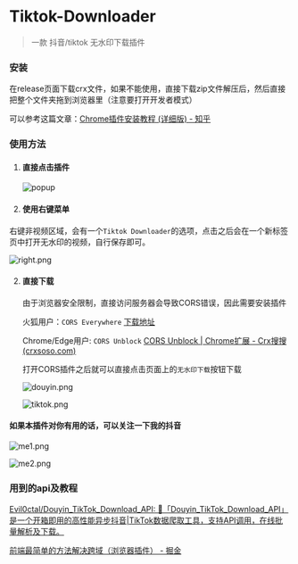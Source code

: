 # Tiktok-Downloader
> 一款 抖音/tiktok 无水印下载插件

### 安装

在release页面下载crx文件，如果不能使用，直接下载zip文件解压后，然后直接把整个文件夹拖到浏览器里（注意要打开开发者模式）

可以参考这篇文章：[Chrome插件安装教程 (详细版) - 知乎](https://zhuanlan.zhihu.com/p/107949967)

### 使用方法

1. #### 直接点击插件

   ![popup](img\popup.png)

2. #### 使用右键菜单

​		右键非视频区域，会有一个`Tiktok Downloader`的选项，点击之后会在一个新标签页中打开无水印的视频，自行保存即可。

  ![right.png](img/right.png)

2. #### 直接下载

   由于浏览器安全限制，直接访问服务器会导致CORS错误，因此需要安装插件

   火狐用户：`CORS Everywhere` [下载地址](https://www.aliyundrive.com/s/6XWhdKda7VS)

   Chrome/Edge用户: `CORS Unblock` [CORS Unblock | Chrome扩展 - Crx搜搜 (crxsoso.com)](https://www.crxsoso.com/webstore/detail/lfhmikememgdcahcdlaciloancbhjino)

   打开CORS插件之后就可以直接点击页面上的`无水印下载`按钮下载

   ![douyin.png](img/douyin.png)

   ![tiktok.png](img/tiktok.png)

#### 如果本插件对你有用的话，可以关注一下我的抖音

![me1.png](img/me1.png)

![me2.png](img/me2.png)

### 用到的api及教程

[Evil0ctal/Douyin_TikTok_Download_API: 🚀「Douyin_TikTok_Download_API」是一个开箱即用的高性能异步抖音|TikTok数据爬取工具，支持API调用，在线批量解析及下载。](https://github.com/Evil0ctal/Douyin_TikTok_Download_API)

[前端最简单的方法解决跨域（浏览器插件） - 掘金](https://juejin.cn/post/7096004823429939231#heading-1)
